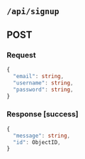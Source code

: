 ## `/api/signup`

## POST
### Request
```ts
{
  "email": string,
  "username": string,
  "password": string,
}
```
### Response \[success]
```ts
{
  "message": string,
  "id": ObjectID,
}
```

